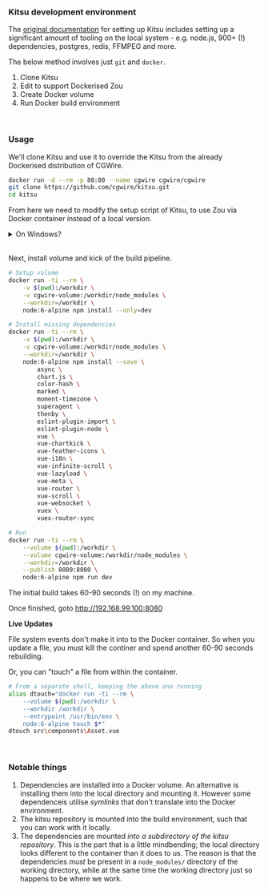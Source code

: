 ### Kitsu development environment

The [original documentation](https://kitsu.cg-wire.com/development-environment/) for setting up Kitsu includes setting up a significant amount of tooling on the local system - e.g. node.js, 900+ (!) dependencies, postgres, redis, FFMPEG and more.

The below method involves just `git` and `docker`.

1. Clone Kitsu
1. Edit to support Dockerised Zou
1. Create Docker volume
1. Run Docker build environment

<br>

### Usage

We'll clone Kitsu and use it to override the Kitsu from the already Dockerised distribution of CGWire.

```bash
docker run -d --rm -p 80:80 --name cgwire cgwire/cgwire
git clone https://github.com/cgwire/kitsu.git
cd kitsu
```

From here we need to modify the setup script of Kitsu, to use Zou via Docker container instead of a local version.

<details>
  <summary>On Windows?</summary>
<br>
If you are using Docker Toolbox on Windows, save this to <code>kitsu.patch</code> and run <code>git am < kitsu.patch</code>.

<pre>
From ef2921f40ae1ba5de54fc21bcb3cb52f6e32ab7b Mon Sep 17 00:00:00 2001
From: Marcus Ottosson <marcus@weightshift.io>
Date: Thu, 5 Jul 2018 13:49:27 +0100
Subject: [PATCH] Use Dockerised Zou

---
 config/index.js | 4 ++--
 1 file changed, 2 insertions(+), 2 deletions(-)

diff --git a/config/index.js b/config/index.js
index 05fbc20..878e16e 100644
--- a/config/index.js
+++ b/config/index.js
@@ -29,14 +29,14 @@ module.exports = {
     assetsPublicPath: '/',
     proxyTable: {
       '/api': {
-        target: 'http://127.0.0.1:5000',
+        target: 'http://192.168.99.100/api',
         changeOrigin: true,
         pathRewrite: {
           '^/api': ''
         }
       },
       '/socket.io': {
-        target: 'http://127.0.0.1:5001',
+        target: 'http://192.168.99.100/socket.io',
         ws: true
       }
     },
-- 
2.16.1.windows.3
</pre>

</details>

<br>

Next, install volume and kick of the build pipeline.

```bash
# Setup volume
docker run -ti --rm \
    -v $(pwd):/workdir \
    -v cgwire-volume:/workdir/node_modules \
    --workdir=/workdir \
    node:6-alpine npm install --only=dev

# Install missing dependencies
docker run -ti --rm \
    -v $(pwd):/workdir \
    -v cgwire-volume:/workdir/node_modules \
    --workdir=/workdir \
    node:6-alpine npm install --save \
        async \
        chart.js \
        color-hash \
        marked \
        moment-timezone \
        superagent \
        thenby \
        eslint-plugin-import \
        eslint-plugin-node \
        vue \
        vue-chartkick \
        vue-feather-icons \
        vue-i18n \
        vue-infinite-scroll \
        vue-lazyload \
        vue-meta \
        vue-router \
        vue-scroll \
        vue-websocket \
        vuex \
        vuex-router-sync

# Run
docker run -ti --rm \
    --volume $(pwd):/workdir \
    --volume cgwire-volume:/workdir/node_modules \
    --workdir=/workdir \
    --publish 8080:8080 \
    node:6-alpine npm run dev
```

The initial build takes 60-90 seconds (!) on my machine.

Once finished, goto http://192.168.99.100:8080

**Live Updates**

File system events don't make it into to the Docker container. So when you update a file, you must kill the continer and spend another 60-90 seconds rebuilding.

Or, you can "touch" a file from within the container.

```bash
# From a separate shell, keeping the above one running
alias dtouch="docker run -ti --rm \
    --volume $(pwd):/workdir \
    --workdir /workdir \
    --entrypoint /usr/bin/env \
    node:6-alpine touch $*"
dtouch src\components\Asset.vue
```

<br>

### Notable things

1. Dependencies are installed into a Docker volume. An alternative is installing them into the local directory and mounting it. However some dependenceis utilise *symlinks* that don't translate into the Docker environment.
1. The kitsu repository is mounted into the build environment, such that you can work with it locally.
2. The dependencies are mounted *into a subdirectory of the kitsu repository*. This is the part that is a little mindbending; the local directory looks different to the container than it does to us. The reason is that the dependencies *must* be present in a `node_modules/` directory of the working directory, while at the same time the working directory just so happens to be where we work.

